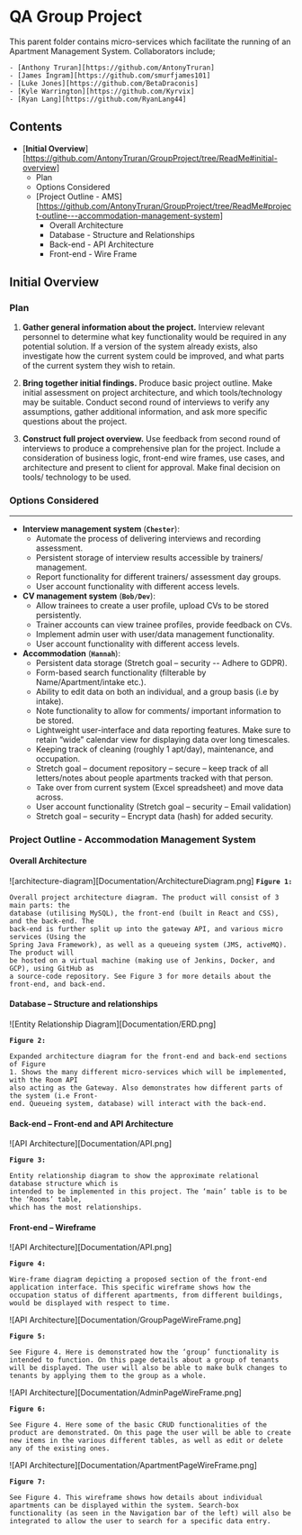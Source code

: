# QA Group Project
This parent folder contains micro-services which facilitate the running of an Apartment Management System.
Collaborators include;

	- [Anthony Truran][https://github.com/AntonyTruran]
	- [James Ingram][https://github.com/smurfjames101]
	- [Luke Jones][https://github.com/BetaDraconis]
	- [Kyle Warrington][https://github.com/Kyrvix]
	- [Ryan Lang][https://github.com/RyanLang44]
## Contents
 - [**Initial Overview**][https://github.com/AntonyTruran/GroupProject/tree/ReadMe#initial-overview]
	 - Plan
	 - Options Considered
	 - [Project Outline - AMS][https://github.com/AntonyTruran/GroupProject/tree/ReadMe#project-outline---accommodation-management-system]
		 - Overall Architecture
		 - Database - Structure and Relationships
		 - Back-end - API Architecture
		 - Front-end - Wire Frame

## Initial Overview
### Plan
1.  **Gather general information about the project.** Interview relevant personnel to
determine what key functionality would be required in any potential solution. If a
version of the system already exists, also investigate how the current system could
be improved, and what parts of the current system they wish to retain.

2.  **Bring together initial findings.** Produce basic project outline. Make initial
assessment on project architecture, and which tools/technology may be suitable.
Conduct second round of interviews to verify any assumptions, gather additional
information, and ask more specific questions about the project.

3. **Construct full project overview.** Use feedback from second round of interviews to
produce a comprehensive plan for the project. Include a consideration of business
logic, front-end wire frames, use cases, and architecture and present to client for
approval. Make final decision on tools/ technology to be used.
### Options Considered
---
- **Interview management system** (**`Chester`**):
	- Automate the process of delivering interviews and recording assessment.
	- Persistent storage of interview results accessible by trainers/ management.
	- Report functionality for different trainers/ assessment day groups.
	- User account functionality with different access levels.
- **CV management system** (**`Bob/Dev`**):
	- Allow trainees to create a user profile, upload CVs to be stored persistently.
	- Trainer accounts can view trainee profiles, provide feedback on CVs.
	- Implement admin user with user/data management functionality.
	- User account functionality with different access levels.
- **Accommodation** (**`Hannah`**):
	- Persistent data storage (Stretch goal – security -- Adhere to GDPR).
	- Form-based search functionality (filterable by Name/Apartment/intake etc.).
	- Ability to edit data on both an individual, and a group basis (i.e by intake).
	- Note functionality to allow for comments/ important information to be stored.
	- Lightweight user-interface and data reporting features. Make sure to retain
	“wide” calendar view for displaying data over long timescales.
	- Keeping track of cleaning (roughly 1 apt/day), maintenance, and occupation.
	- Stretch goal – document repository – secure – keep track of all letters/notes
about people apartments tracked with that person.
	- Take over from current system (Excel spreadsheet) and move data across.
	- User account functionality (Stretch goal – security – Email validation)
	- Stretch goal – security – Encrypt data (hash) for added security.

### Project Outline - Accommodation Management System
#### Overall Architecture
![architecture-diagram][Documentation/ArchitectureDiagram.png]
**`Figure 1:`** 
````
Overall project architecture diagram. The product will consist of 3 main parts: the
database (utilising MySQL), the front-end (built in React and CSS), and the back-end. The
back-end is further split up into the gateway API, and various micro services (Using the
Spring Java Framework), as well as a queueing system (JMS, activeMQ). The product will
be hosted on a virtual machine (making use of Jenkins, Docker, and GCP), using GitHub as
a source-code repository. See Figure 3 for more details about the front-end, and back-end.
````
#### Database – Structure and relationships

![Entity Relationship Diagram][Documentation/ERD.png]

**`Figure 2:`**
````
Expanded architecture diagram for the front-end and back-end sections of Figure 
1. Shows the many different micro-services which will be implemented, with the Room API 
also acting as the Gateway. Also demonstrates how different parts of the system (i.e Front-
end. Queueing system, database) will interact with the back-end.
````
#### Back-end – Front-end and API Architecture 

![API Architecture][Documentation/API.png]

**`Figure 3:`**
````
Entity relationship diagram to show the approximate relational database structure which is 
intended to be implemented in this project. The ‘main’ table is to be the ‘Rooms’ table, 
which has the most relationships.
````
#### Front-end – Wireframe

![API Architecture][Documentation/API.png]

**`Figure 4:`**
````
Wire-frame diagram depicting a proposed section of the front-end application interface. This specific wireframe shows how the occupation status of different apartments, from different buildings, would be displayed with respect to time.
````
![API Architecture][Documentation/GroupPageWireFrame.png]

**`Figure 5:`**
````
See Figure 4. Here is demonstrated how the ‘group’ functionality is intended to function. On this page details about a group of tenants will be displayed. The user will also be able to make bulk changes to tenants by applying them to the group as a whole.
````
![API Architecture][Documentation/AdminPageWireFrame.png]

**`Figure 6:`**
````
See Figure 4. Here some of the basic CRUD functionalities of the product are demonstrated. On this page the user will be able to create new items in the various different tables, as well as edit or delete any of the existing ones.
````
![API Architecture][Documentation/ApartmentPageWireFrame.png]

**`Figure 7:`**
````
See Figure 4. This wireframe shows how details about individual apartments can be displayed within the system. Search-box functionality (as seen in the Navigation bar of the left) will also be integrated to allow the user to search for a specific data entry.
````
